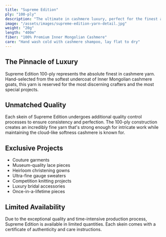 ```yaml
---
title: "Supreme Edition"
ply: "100-ply"
description: "The ultimate in cashmere luxury, perfect for the finest and most sophisticated projects. Our premium offering for discerning crafters who demand the very best."
image: "/assets/images/supreme-edition-yarn-detail.jpg"
weight: "20g"
length: "400m"
fiber: "100% Premium Inner Mongolian Cashmere"
care: "Hand wash cold with cashmere shampoo, lay flat to dry"
---
```


## The Pinnacle of Luxury

Supreme Edition 100-ply represents the absolute finest in cashmere yarn. Hand-selected from the softest undercoat of Inner Mongolian cashmere goats, this yarn is reserved for the most discerning crafters and the most special projects.

## Unmatched Quality

Each skein of Supreme Edition undergoes additional quality control processes to ensure consistency and perfection. The 100-ply construction creates an incredibly fine yarn that's strong enough for intricate work while maintaining the cloud-like softness cashmere is known for.

## Exclusive Projects

- Couture garments
- Museum-quality lace pieces
- Heirloom christening gowns
- Ultra-fine gauge sweaters
- Competition knitting projects
- Luxury bridal accessories
- Once-in-a-lifetime pieces

## Limited Availability

Due to the exceptional quality and time-intensive production process, Supreme Edition is available in limited quantities. Each skein comes with a certificate of authenticity and care instructions. 